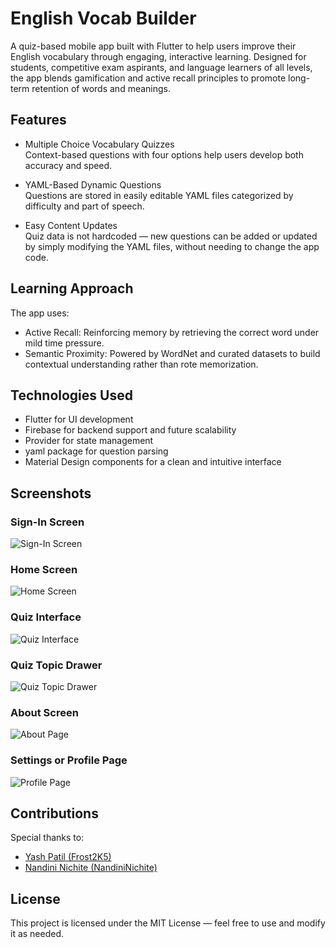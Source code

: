 # English Vocab Builder

A quiz-based mobile app built with Flutter to help users improve their English vocabulary through engaging, interactive learning. Designed for students, competitive exam aspirants, and language learners of all levels, the app blends gamification and active recall principles to promote long-term retention of words and meanings.

## Features

- Multiple Choice Vocabulary Quizzes  
  Context-based questions with four options help users develop both accuracy and speed.

- YAML-Based Dynamic Questions  
  Questions are stored in easily editable YAML files categorized by difficulty and part of speech.

- Easy Content Updates  
  Quiz data is not hardcoded — new questions can be added or updated by simply modifying the YAML files, without needing to change the app code.
  

## Learning Approach

The app uses:

- Active Recall: Reinforcing memory by retrieving the correct word under mild time pressure.
- Semantic Proximity: Powered by WordNet and curated datasets to build contextual understanding rather than rote memorization.

## Technologies Used

- Flutter for UI development  
- Firebase for backend support and future scalability  
- Provider for state management  
- yaml package for question parsing  
- Material Design components for a clean and intuitive interface  

## Screenshots
### Sign-In Screen
![Sign-In Screen](https://postimg.cc/XGLhyF58)

### Home Screen
![Home Screen](https://postimg.cc/KKwh8tng)

### Quiz Interface
![Quiz Interface](https://postimg.cc/hf1n1zqH)

### Quiz Topic Drawer
![Quiz Topic Drawer](https://postimg.cc/xkypWH62)

### About Screen
![About Page](https://postimg.cc/HcZZkzww)

### Settings or Profile Page
![Profile Page](https://postimg.cc/14W2mGsR)

## Contributions

Special thanks to:

- [Yash Patil (Frost2K5)](https://github.com/Frost2K5)  
- [Nandini Nichite (NandiniNichite)](https://github.com/NandiniNichite)

## License

This project is licensed under the MIT License — feel free to use and modify it as needed.
